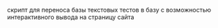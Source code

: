 скрипт для переноса базы текстовых тестов в базу с возможностью интерактивного вывода на страницу сайта
